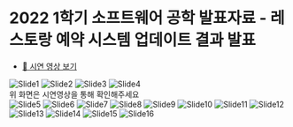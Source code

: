 # 2022 1학기 소프트웨어 공학 발표자료 - 레스토랑 예약 시스템 업데이트 결과 발표
- [🎥 시연 영상 보기](https://youtu.be/15xMWZKJFJg)

![Slide1](https://user-images.githubusercontent.com/27064187/192558307-a2619558-ef6e-49da-aa66-a9d99aa78888.jpeg)
![Slide2](https://user-images.githubusercontent.com/27064187/192558315-1797dfcd-0b6c-401f-b915-166c0448da0d.jpeg)
![Slide3](https://user-images.githubusercontent.com/27064187/192558319-33affbe9-8a4d-4f74-983d-02119738b420.jpeg)
![Slide4](https://user-images.githubusercontent.com/27064187/192558325-0a87d459-7f8e-407c-aa66-11723feed279.jpeg)
<br/>
위 화면은 시연영상을 통해 확인해주세요 
<br/>
![Slide5](https://user-images.githubusercontent.com/27064187/192558329-c2519e50-cba3-4a05-8cd4-b8a29579e542.jpeg)
![Slide6](https://user-images.githubusercontent.com/27064187/192558333-7912be91-e171-46b1-9be6-e3f68cbc8a06.jpeg)
![Slide7](https://user-images.githubusercontent.com/27064187/192558337-b97e931f-8f7d-4815-8cd4-fec53ef3ab36.jpeg)
![Slide8](https://user-images.githubusercontent.com/27064187/192558340-d5b8c0d0-f49f-4b6b-ba22-88e58f981ae3.jpeg)
![Slide9](https://user-images.githubusercontent.com/27064187/192558349-600fc5e9-39a7-49db-8190-7b7ff3d8be8c.jpeg)
![Slide10](https://user-images.githubusercontent.com/27064187/192558353-a59494d6-bb1d-4f57-af08-459ff93e280a.jpeg)
![Slide11](https://user-images.githubusercontent.com/27064187/192558358-6e5ba419-159c-4fab-b2fb-bf0678f0966a.jpeg)
![Slide12](https://user-images.githubusercontent.com/27064187/192558364-c33657c4-35a1-4d44-a6bb-e30b30cf5008.jpeg)
![Slide13](https://user-images.githubusercontent.com/27064187/192558368-076ec55a-fab0-429b-b1b0-e12bbad65b52.jpeg)
![Slide14](https://user-images.githubusercontent.com/27064187/192558373-33da1f27-cae7-42f6-be4f-7e02af5af948.jpeg)
![Slide15](https://user-images.githubusercontent.com/27064187/192558382-e18cec42-4801-4bf1-a884-8521546793ce.jpeg)
![Slide16](https://user-images.githubusercontent.com/27064187/192558385-be84f028-8dfa-4479-a9e2-fe824002df8e.jpeg)
